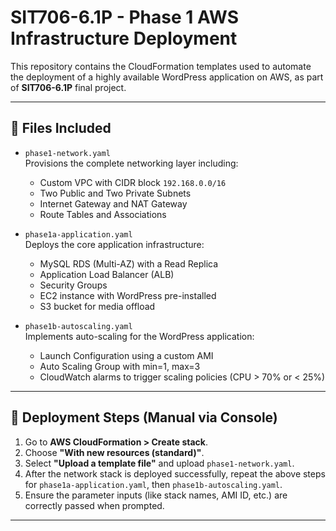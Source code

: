 # SIT706-6.1P - Phase 1 AWS Infrastructure Deployment

This repository contains the CloudFormation templates used to automate the deployment of a highly available WordPress application on AWS, as part of **SIT706-6.1P** final project.

---

## 📁 Files Included

- `phase1-network.yaml`  
  Provisions the complete networking layer including:
  - Custom VPC with CIDR block `192.168.0.0/16`
  - Two Public and Two Private Subnets
  - Internet Gateway and NAT Gateway
  - Route Tables and Associations

- `phase1a-application.yaml`  
  Deploys the core application infrastructure:
  - MySQL RDS (Multi-AZ) with a Read Replica
  - Application Load Balancer (ALB)
  - Security Groups
  - EC2 instance with WordPress pre-installed
  - S3 bucket for media offload

- `phase1b-autoscaling.yaml`  
  Implements auto-scaling for the WordPress application:
  - Launch Configuration using a custom AMI
  - Auto Scaling Group with min=1, max=3
  - CloudWatch alarms to trigger scaling policies (CPU > 70% or < 25%)

---

## 🚀 Deployment Steps (Manual via Console)

1. Go to **AWS CloudFormation > Create stack**.
2. Choose **"With new resources (standard)"**.
3. Select **"Upload a template file"** and upload `phase1-network.yaml`.
4. After the network stack is deployed successfully, repeat the above steps for `phase1a-application.yaml`, then `phase1b-autoscaling.yaml`.
5. Ensure the parameter inputs (like stack names, AMI ID, etc.) are correctly passed when prompted.

---
